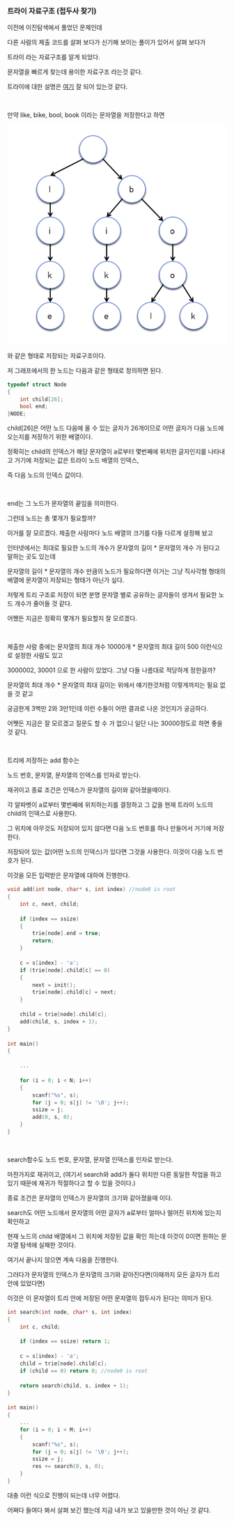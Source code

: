 ### 트라이 자료구조 (접두사 찾기)

이전에 이진탐색에서 풀었던 문제인데

다른 사람의 제출 코드를 살펴 보다가 신기해 보이는 풀이가 있어서 살펴 보다가

트라이 라는 자료구조를 알게 되었다.

문자열을 빠르게 찾는데 용이한 자료구조 라는것 같다.

트라이에 대한 설명은 [여기](https://hwan-shell.tistory.com/133) 잘 되어 있는것 같다.

</br>

만약 like, bike, bool, book 이라는 문자열을 저장한다고 하면

![](./트라이.png)

와 같은 형태로 저장되는 자료구조이다.

저 그래프에서의 한 노드는 다음과 같은 형태로 정의하면 된다.

```C
typedef struct Node
{
	int child[26];
	bool end;
}NODE;
```



child[26]은 어떤 노드 다음에 올 수 있는 글자가 26개이므로 어떤 글자가 다음 노드에 오는지를 저장하기 위한 배열이다.

정확히는 child의 인덱스가 해당 문자열이 a로부터 몇번째에 위치한 글자인지를 나타내고 거기에 저장되는 값은 트라이 노드 배열의 인덱스,

즉 다음 노드의 인덱스 값이다.

</br>

end는 그 노드가 문자열의 끝임을 의미한다.

그런데 노드는 총 몇개가 필요할까?

이거를 잘 모르겠다. 제출한 사람마다 노드 배열의 크기를 다들 다르게 설정해 놨고

인터넷에서는 최대로 필요한 노드의 개수가 문자열의 길이 * 문자열의 개수 가 된다고 말하는 곳도 있는데

문자열의 길이 * 문자열의 개수 만큼의 노드가 필요하다면 이거는 그냥 직사각형 형태의 배열에 문자열이 저장되는 형태가 아닌가 싶다.

저렇게 트리 구조로 저장이 되면 분명 문자열 별로 공유하는 글자들이 생겨서 필요한 노드 개수가 줄어들 것 같다.

어쨌든 지금은 정확히 몇개가 필요할지 잘 모르겠다.

</br>

제출한 사람 중에는 문자열의 최대 개수 10000개 * 문자열의 최대 길이 500 이런식으로 설정한 사람도 있고

3000002, 30001 으로 한 사람이 있었다.  그냥 다들 나름대로 적당하게 정한걸까?

문자열의 최대 개수 * 문자열의 최대 길이는 위에서 얘기한것처럼 이렇게까지는 필요 없을 것 같고

궁금한게 3백만 2와 3만1인데 이런 수들이 어떤 결과로 나온 것인지가 궁금하다.

어쨋든 지금은 잘 모르겠고 질문도 할 수 가 없으니 일단 나는 30000정도로 하면 좋을 것 같다.

</br>

트리에 저장하는 add 함수는

노드 번호, 문자열, 문자열의 인덱스를 인자로 받는다.

재귀이고 종료 조건은 인덱스가 문자열의 길이와 같아졌을때이다.

각 알파벳이 a로부터 몇번째에 위치하는지를 결정하고 그 값을 현재 트라이 노드의 child의 인덱스로 사용한다.

그 위치에 아무것도 저장되어 있지 않다면 다음 노드 번호를 하나 만들어서 거기에 저장한다.

저장되어 있는 값(어떤 노드의 인덱스)가 있다면 그것을 사용한다. 이것이 다음 노드 번호가 된다.

이것을 모든 입력받은 문자열에 대하여 진행한다.

```C
void add(int node, char* s, int index) //node0 is root
{
	int c, next, child;

	if (index == ssize)
	{
		trie[node].end = true;
		return;
	}

	c = s[index] - 'a';
	if (trie[node].child[c] == 0)
	{
		next = init();
		trie[node].child[c] = next;
	}

	child = trie[node].child[c];
	add(child, s, index + 1);
}

int main()
{
    
    ...
        
	for (i = 0; i < N; i++)
	{
		scanf("%s", s);
		for (j = 0; s[j] != '\0'; j++);
		ssize = j;
		add(0, s, 0);
	}
}
```

</br>

search함수도 노드 번호, 문자열, 문자열 인덱스를 인자로 받는다.

마찬가지로 재귀이고, (여기서 search와 add가 둘다 위치만 다른 동일한 작업을 하고 있기 때문에 재귀가 적절하다고 할 수 있을 것이다.)

종료 조건은 문자열의 인덱스가 문자열의 크기와 같아졌을때 이다.

search도 어떤 노드에서 문자열의 어떤 글자가 a로부터 얼마나 떨어진 위치에 있는지 확인하고

현재 노드의 child 배열에서 그 위치에 저장된 값을 확인 하는데 이것이 0이면 원하는 문자열 탐색에 실패한 것이다.

여기서 끝나지 않으면 계속 다음을 진행한다.

그러다가 문자열의 인덱스가 문자열의 크기와 같아진다면(이때까지 모든 글자가 트리 안에 있었다면)

이것은 이 문자열이 트리 안에 저장된 어떤 문자열의 접두사가 된다는 의미가 된다.

```C
int search(int node, char* s, int index)
{
	int c, child;

	if (index == ssize) return 1;

	c = s[index] - 'a';
	child = trie[node].child[c];
	if (child == 0) return 0; //node0 is root

	return search(child, s, index + 1);
}

int main()
{
    ...
    for (i = 0; i < M; i++)
	{
		scanf("%s", s);
		for (j = 0; s[j] != '\0'; j++);
		ssize = j;
		res += search(0, s, 0);
	}    
}

```

대충 이런 식으로 진행이 되는데 너무 어렵다.

어쩌다 들여다 봐서 살펴 보긴 했는데 지금 내가 보고 있을만한 것이 아닌 것 같다.

